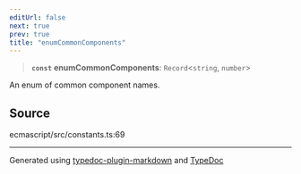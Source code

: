 ```yaml
---
editUrl: false
next: true
prev: true
title: "enumCommonComponents"
---
```


> **`const`** **enumCommonComponents**: `Record`\<`string`, `number`\>

An enum of common component names.

## Source

ecmascript/src/constants.ts:69

***

Generated using [typedoc-plugin-markdown](https://www.npmjs.com/package/typedoc-plugin-markdown) and [TypeDoc](https://typedoc.org/)
